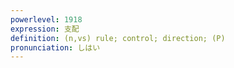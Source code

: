 ```yaml
---
powerlevel: 1918
expression: 支配
definition: (n,vs) rule; control; direction; (P)
pronunciation: しはい
---
```

